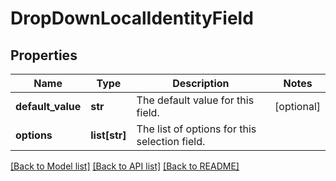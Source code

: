 # DropDownLocalIdentityField

## Properties
Name | Type | Description | Notes
------------ | ------------- | ------------- | -------------
**default_value** | **str** | The default value for this field. | [optional] 
**options** | **list[str]** | The list of options for this selection field. | 

[[Back to Model list]](../README.md#documentation-for-models) [[Back to API list]](../README.md#documentation-for-api-endpoints) [[Back to README]](../README.md)


